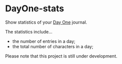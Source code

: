 # DayOne-stats

Show statistics of your [Day One](http://dayoneapp.com/) journal.

The statistics include...
- the number of entries in a day;
- the total number of characters in a day;

Please note that this project is still under development.
